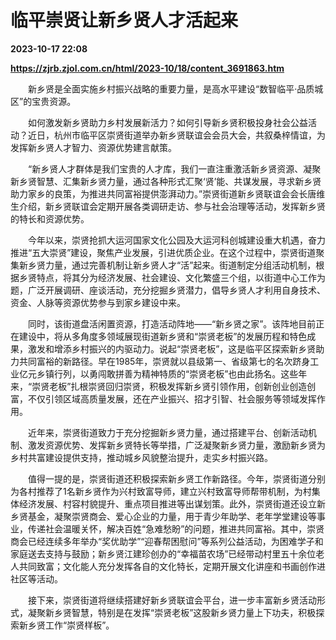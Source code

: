 # 临平崇贤让新乡贤人才活起来

**2023-10-17 22:08**

**https://zjrb.zjol.com.cn/html/2023-10/18/content_3691863.htm**

　　新乡贤是全面实施乡村振兴战略的重要力量，是高水平建设“数智临平·品质城区”的宝贵资源。

　　如何激发新乡贤助力乡村发展新活力？如何引导新乡贤积极投身社会公益活动？近日，杭州市临平区崇贤街道举办新乡贤联谊会会员大会，共叙桑梓情谊，为发挥新乡贤人才智力、资源优势建言献策。

　　“新乡贤人才群体是我们宝贵的人才库，我们一直注重激活新乡贤资源、凝聚新乡贤智慧、汇集新乡贤力量，通过各种形式汇聚‘贤’能、共谋发展，寻求新乡贤助力家乡的良策，为推进共同富裕提供澎湃动力。”崇贤街道新乡贤联谊会会长唐维生介绍，新乡贤联谊会定期开展各类调研走访、参与社会治理等活动，发挥新乡贤的特长和资源优势。

　　今年以来，崇贤抢抓大运河国家文化公园及大运河科创城建设重大机遇，奋力推进“五大崇贤”建设，聚焦产业发展，引进优质企业。在这个过程中，崇贤街道聚集新乡贤力量，通过完善机制让新乡贤人才“活”起来。街道制定分组活动机制，根据乡贤特点，将其分为经济发展、社会建设、文化繁盛三个组，以街道中心工作为题，广泛开展调研、座谈活动，充分挖掘乡贤潜力，倡导乡贤人才利用自身技术、资金、人脉等资源优势参与到家乡建设中来。

　　同时，该街道盘活闲置资源，打造活动阵地——“新乡贤之家”。该阵地目前正在建设中，将从多角度多领域展现街道新乡贤和“崇贤老板”的发展历程和特色成果，激发和增添乡村振兴的内驱动力。说起“崇贤老板”，这是临平区探索新乡贤助力共同富裕的新路径。早在1985年，崇贤就以县级第一、省级第七的名次跻身工业亿元乡镇行列，以勇闯敢拼善为精神特质的“崇贤老板”也由此扬名。这些年来，“崇贤老板”扎根崇贤回归崇贤，积极发挥新乡贤引领作用，创新创业创造创富，不仅引领区域高质量发展，还在产业振兴、招才引智、社会服务等领域发挥作用。

　　近年来，崇贤街道致力于充分挖掘新乡贤力量，通过搭建平台、创新活动机制、激发资源优势、发挥新乡贤特长等举措，广泛凝聚新乡贤力量，激励新乡贤为乡村共富建设提供支持，推动城乡风貌整治提升，走实乡村振兴路。

　　值得一提的是，崇贤街道还积极探索新乡贤工作新路径。今年，崇贤街道分别为各村推荐了1名新乡贤作为兴村致富导师，建立兴村致富导师帮带机制，为村集体经济发展、村容村貌提升、重点项目推进等出谋划策。此外，崇贤街道还设立新乡贤基金，凝聚崇贤商会、爱心企业的力量，用于青少年助学、老年学堂建设等事业，传递社会温暖关怀，解决百姓“急难愁盼”的问题，推进共同富裕。其中，崇贤商会已经连续多年举办“奖优助学”“迎春帮困慰问”等系列公益活动，为困难学子和家庭送去支持与鼓励；新乡贤江建珍创办的“幸福苗农场”已经带动村里五十余位老人共同致富；文化能人充分发挥各自的文化特长，定期开展文化讲座和书画创作进社区等活动。

　　接下来，崇贤街道将继续搭建好新乡贤联谊会平台，进一步丰富新乡贤活动形式，凝聚新乡贤智慧，特别是在发挥“崇贤老板”这股新乡贤力量上下功夫，积极探索新乡贤工作“崇贤样板”。